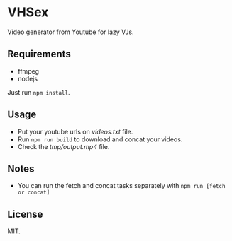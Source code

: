 # VHSex
Video generator from Youtube for lazy VJs.

## Requirements
- ffmpeg
- nodejs

Just run `npm install`.

## Usage

- Put your youtube urls on *videos.txt* file.
- Run `npm run build` to download and concat your videos.
- Check the *tmp/output.mp4* file.

## Notes

- You can run the fetch and concat tasks separately with `npm run [fetch or concat]`

## License

MIT.
